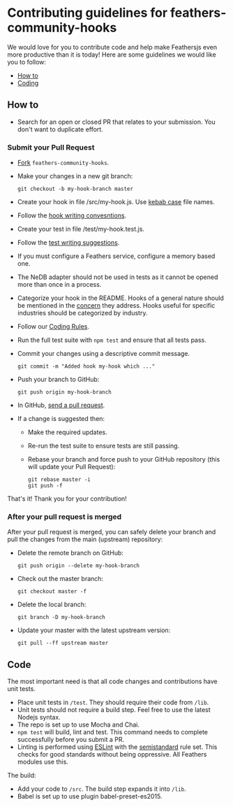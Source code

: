 # Contributing guidelines for feathers-community-hooks

We would love for you to contribute code and help make Feathersjs even more productive than it is
today! Here are some guidelines we would like you to follow:

 - [How to](#submit)
 - [Coding](#rules)

## <a name="submit"></a> How to

* Search for an open or closed PR that relates to your submission.
You don't want to duplicate effort.

### <a name="submit-pr"></a> Submit your Pull Request

* [Fork](https://guides.github.com/activities/forking/) `feathers-community-hooks`.
* Make your changes in a new git branch:

     ```shell
     git checkout -b my-hook-branch master
     ```

* Create your hook in file /src/my-hook.js.
Use [kebab case](http://wiki.c2.com/?KebabCase) file names.
* Follow the
[hook writing convesntions](https://docs.feathersjs.com/guides/step-by-step/basic-feathers/writing-hooks.html).

* Create your test in file /test/my-hook.test.js.
* Follow the
[test writing suggestions](https://docs.feathersjs.com/guides/step-by-step/basic-feathers/testing-hooks.html).
* If you must configure a Feathers service, configure a memory based one.
* The NeDB adapter should not be used in tests as it cannot be opened more than once in a process.

* Categorize your hook in the README.
Hooks of a general nature should be mentioned in the
[concern](https://stackoverflow.com/questions/23700540/cross-cutting-concern-example)
they address.
Hooks useful for specific industries should be categorized by industry.

* Follow our [Coding Rules](#rules).
* Run the full test suite with `npm test` and ensure that all tests pass.
* Commit your changes using a descriptive commit message.

     ```shell
     git commit -m "Added hook my-hook which ..."
     ```

* Push your branch to GitHub:

    ```shell
    git push origin my-hook-branch
    ```

* In GitHub, [send a pull request](https://help.github.com/articles/creating-a-pull-request/).
* If a change is suggested then:
  * Make the required updates.
  * Re-run the test suite to ensure tests are still passing.
  * Rebase your branch and force push to your GitHub repository (this will update your Pull Request):

    ```shell
    git rebase master -i
    git push -f
    ```

That's it! Thank you for your contribution!

### After your pull request is merged

After your pull request is merged, you can safely delete your branch and pull the changes
from the main (upstream) repository:

* Delete the remote branch on GitHub:

    ```shell
    git push origin --delete my-hook-branch
    ```

* Check out the master branch:

    ```shell
    git checkout master -f
    ```

* Delete the local branch:

    ```shell
    git branch -D my-hook-branch
    ```

* Update your master with the latest upstream version:

    ```shell
    git pull --ff upstream master
    ```

## <a name="rules"></a> Code

The most important need is that all code changes and contributions have unit tests.

* Place unit tests in `/test`. They should require their code from `/lib`.
* Unit tests should not require a build step. Feel free to use the latest Nodejs syntax.
* The repo is set up to use Mocha and Chai.
* `npm test` will build, lint and test.
This command needs to complete successfully before you submit a PR.
* Linting is performed using [ESLint](http://eslint.org/) with the
[semistandard](https://github.com/Flet/semistandard) rule set.
This checks for good standards without being oppressive.
All Feathers modules use this.

The build:

* Add your code to `/src`. The build step expands it into `/lib`.
* Babel is set up to use plugin babel-preset-es2015.
